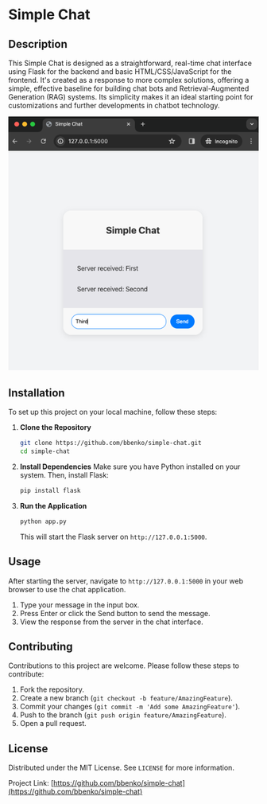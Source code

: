 
# Simple Chat

## Description
This Simple Chat is designed as a straightforward, real-time chat interface using Flask for the backend and basic HTML/CSS/JavaScript for the frontend. It's created as a response to more complex solutions, offering a simple, effective baseline for building chat bots and Retrieval-Augmented Generation (RAG) systems. Its simplicity makes it an ideal starting point for customizations and further developments in chatbot technology.

![Simple Chat](simple_chat.png)

## Installation
To set up this project on your local machine, follow these steps:

1. **Clone the Repository**
   ```bash
   git clone https://github.com/bbenko/simple-chat.git
   cd simple-chat
   ```

2. **Install Dependencies**
   Make sure you have Python installed on your system. Then, install Flask:
   ```bash
   pip install flask
   ```

3. **Run the Application**
   ```bash
   python app.py
   ```
   This will start the Flask server on `http://127.0.0.1:5000`.

## Usage
After starting the server, navigate to `http://127.0.0.1:5000` in your web browser to use the chat application.

1. Type your message in the input box.
2. Press Enter or click the Send button to send the message.
3. View the response from the server in the chat interface.

## Contributing
Contributions to this project are welcome. Please follow these steps to contribute:

1. Fork the repository.
2. Create a new branch (`git checkout -b feature/AmazingFeature`).
3. Commit your changes (`git commit -m 'Add some AmazingFeature'`).
4. Push to the branch (`git push origin feature/AmazingFeature`).
5. Open a pull request.

## License
Distributed under the MIT License. See `LICENSE` for more information.

Project Link: [https://github.com/bbenko/simple-chat](https://github.com/bbenko/simple-chat)
